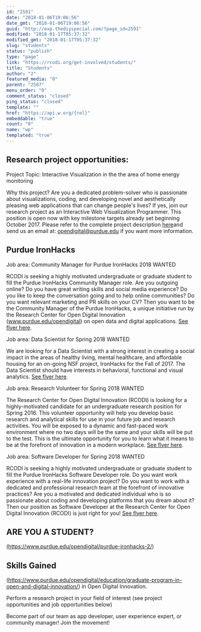 ```yaml
---
id: "2591"
date: "2018-01-06T19:06:56"
date_gmt: "2018-01-06T19:06:56"
guid: "http://exp.thediyspecial.com/?page_id=2591"
modified: "2018-01-17T05:37:32"
modified_gmt: "2018-01-17T05:37:32"
slug: "students"
status: "publish"
type: "page"
link: "https://rcodi.org/get-involved/students/"
title: "Students"
author: "2"
featured_media: "0"
parent: "2587"
menu_order: "0"
comment_status: "closed"
ping_status: "closed"
template: ""
href: "https://api.w.org/{rel}"
embeddable: "true"
count: "0"
name: "wp"
templated: "true"
---
```


## Research project opportunities:

Project Topic: Interactive Visualization in the the area of home energy monitoring

Why this project? Are you a dedicated problem-solver who is passionate about visualizations, coding, and developing novel and aesthetically pleasing web applications that can change people's lives? If yes, join our research project as an Interactive Web Visualization Programmer. This position is open now with key milestone targets already set beginning October 2017. Please refer to the complete project description [here](https://www.purdue.edu/opendigital/wp-content/uploads/2016/10/InteractiveVisualization_Final.website.pdf)and send us an email at: [opendigital@purdue.edu](mailto:opendigital@purdue.edu) if you want more information.

 

## Purdue IronHacks

Job area: Community Manager for Purdue IronHacks 2018 WANTED

RCODI is seeking a highly motivated undergraduate or graduate student to fill the Purdue IronHacks Community Manager role. Are you outgoing online? Do you have great writing skills and social media experience? Do you like to keep the conversation going and to help online communities? Do you want relevant marketing and PR skills on your CV? Then you want to be the Community Manager of the Purdue IronHacks, a unique initiative run by the Research Center for Open Digital Innovation (www.purdue.edu/opendigital) on open data and digital applications. [See flyer here](https://drive.google.com/file/d/1YDIw2BWg9VrAlQfHFljrJ8ViI39IC779/view?usp=sharing).

Job area: Data Scientist for Spring 2018 WANTED

We are looking for a Data Scientist with a strong interest in creating a social impact in the areas of healthy living, mental healthcare, and affordable housing for an on-going NSF project, IronHacks for the Fall of 2017. The Data Scientist should have interests in behavioral, functional and visual analytics. [See flyer here](https://drive.google.com/file/d/1vZodZCA7LzAj_UzprNIYkbJvR3pk5n_l/view?usp=sharing).

Job area: Research Volunteer for Spring 2018 WANTED

The Research Center for Open Digital Innovation (RCODI) is looking for a highly-motivated candidate for an undergraduate research position for Spring 2016. This volunteer opportunity will help you develop basic research and analytical skills for use in your future job and research activities. You will be exposed to a dynamic and fast-paced work environment where no two days will be the same and your skills will be put to the test. This is the ultimate opportunity for you to learn what it means to be at the forefront of innovation in a modern workplace. [See flyer here](https://drive.google.com/file/d/17adzS3ceNmqOZ0uVXhn35o-_6FO3WjFe/view?usp=sharing).

Job area: Software Developer for Spring 2018 WANTED

RCODI is seeking a highly motivated undergraduate or graduate student to fill the Purdue IronHacks Software Developer role. Do you want work experience with a real-life innovation project? Do you want to work with a dedicated and professional research team at the forefront of innovative practices? Are you a motivated and dedicated individual who is so passionate about coding and developing platforms that you dream about it? Then our position as Software Developer at the Research Center for Open Digital Innovation (RCODI) is just right for you! [See flyer here](https://drive.google.com/file/d/1Y6Up0n8aoxiw52whWhDIZ8MBfr6a1Maz/view?usp=sharing).

## ARE YOU A STUDENT?

(https://www.purdue.edu/opendigital/purdue-ironhacks-2/)

## Skills Gained

(https://www.purdue.edu/opendigital/education/graduate-program-in-open-and-digital-innovation/) in Open Digital Innovation.

Perform a research project in your field of interest (see project opportunities and job opportunities below)

Become part of our team as app developer, user experience expert, or community manager! Join the movement!

